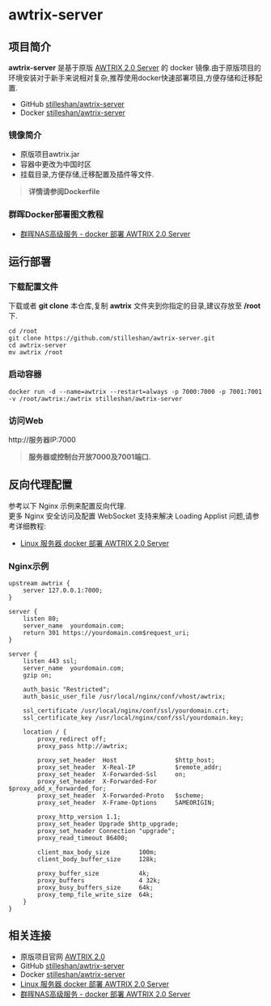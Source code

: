 # awtrix-server
## 项目简介
**awtrix-server** 是基于原版 [AWTRIX 2.0 Server](https://blueforcer.de/awtrix-2-0/) 的 docker 镜像.由于原版项目的环境安装对于新手来说相对复杂,推荐使用docker快速部署项目,方便存储和迁移配置.
- GitHub [stilleshan/awtrix-server](https://github.com/stilleshan/awtrix-server)
- Docker [stilleshan/awtrix-server](https://hub.docker.com/r/stilleshan/awtrix-server)

### 镜像简介
- 原版项目awtrix.jar
- 容器中更改为中国时区
- 挂载目录,方便存储,迁移配置及插件等文件.

> **详情请参阅Dockerfile**

### 群晖Docker部署图文教程
- [群晖NAS高级服务 - docker 部署 AWTRIX 2.0 Server](https://www.ioiox.com/archives/76.html)


## 运行部署
### 下载配置文件
下载或者 **git clone** 本仓库,复制 **awtrix** 文件夹到你指定的目录,建议存放至 **/root** 下.
```shell
cd /root
git clone https://github.com/stilleshan/awtrix-server.git
cd awtrix-server
mv awtrix /root
```

### 启动容器
```shell
docker run -d --name=awtrix --restart=always -p 7000:7000 -p 7001:7001 -v /root/awtrix:/awtrix stilleshan/awtrix-server
```
### 访问Web
http://服务器IP:7000
> **服务器或控制台开放7000及7001端口.**

## 反向代理配置
参考以下 Nginx 示例来配置反向代理.  
更多 Nginx 安全访问及配置 WebSocket 支持来解决 Loading Applist 问题,请参考详细教程:
- [Linux 服务器 docker 部署 AWTRIX 2.0 Server](https://www.ioiox.com/archives/75.html)

### Nginx示例
```nginx
upstream awtrix { 
    server 127.0.0.1:7000;
}

server {
    listen 80;
    server_name  yourdomain.com;
    return 301 https://yourdomain.com$request_uri;
}

server {
    listen 443 ssl;
    server_name  yourdomain.com;
    gzip on;    

    auth_basic "Restricted";
    auth_basic_user_file /usr/local/nginx/conf/vhost/awtrix;

    ssl_certificate /usr/local/nginx/conf/ssl/yourdomain.crt;
    ssl_certificate_key /usr/local/nginx/conf/ssl/yourdomain.key;

    location / {
        proxy_redirect off;
        proxy_pass http://awtrix;

        proxy_set_header  Host                $http_host;
        proxy_set_header  X-Real-IP           $remote_addr;
        proxy_set_header  X-Forwarded-Ssl     on;
        proxy_set_header  X-Forwarded-For     $proxy_add_x_forwarded_for;
        proxy_set_header  X-Forwarded-Proto   $scheme;
        proxy_set_header  X-Frame-Options     SAMEORIGIN;

		proxy_http_version 1.1;
		proxy_set_header Upgrade $http_upgrade;
		proxy_set_header Connection "upgrade";
		proxy_read_timeout 86400;

        client_max_body_size        100m;
        client_body_buffer_size     128k;

        proxy_buffer_size           4k;
        proxy_buffers               4 32k;
        proxy_busy_buffers_size     64k;
        proxy_temp_file_write_size  64k;
    }
}
```

## 相关连接
- 原版项目官网 [AWTRIX 2.0](https://blueforcer.de/awtrix-2-0/)
- GitHub [stilleshan/awtrix-server](https://github.com/stilleshan/awtrix-server)
- Docker [stilleshan/awtrix-server](https://hub.docker.com/r/stilleshan/awtrix-server)
- [Linux 服务器 docker 部署 AWTRIX 2.0 Server](https://www.ioiox.com/archives/75.html)
- [群晖NAS高级服务 - docker 部署 AWTRIX 2.0 Server](https://www.ioiox.com/archives/76.html)